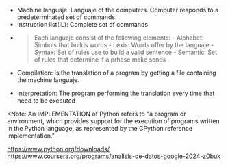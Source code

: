 

* Machine languaje: Languaje of the computers. Computer responds to a predeterminated set of commands.
* Instruction list(IL): Complete set of commands 

- > Each languaje consist of the following elements: 
      - Alphabet: Simbols that builds words
      - Lexis: Words offer by the languaje
      - Syntax: Set of rules use to build a valid sentence
      - Semantic: Set of rules that determine if a prhase make sends

- Compilation: Is the translation of a program by getting a file containing the machine languaje.
- Interpretation: The program performing the translation every time that need to be executed

<Note: An IMPLEMENTATION of Python refers to "a program or environment, which provides support for the execution of programs written in the Python language, as represented by the CPython reference implementation."


https://www.python.org/downloads/
https://www.coursera.org/programs/analisis-de-datos-google-2024-z0buk